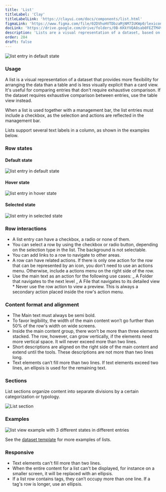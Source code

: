 ```yaml
---
title: 'List'
titleLabel: 'Clay'
titleLabelLink: 'https://clayui.com/docs/components/list.html'
figmaLink: 'https://www.figma.com/file/02DVhuHVTDbzaMjNM7IUKWp0/lexicon?node-id=6020%3A20490'
docLink: 'https://drive.google.com/drive/folders/0B-KKkYVQA8sab0FEZTM4VjRnLUk?usp=sharing'
description: 'Lists are a visual representation of a dataset, based on groups of related content, that is organized vertically.'
order: 284
draft: false
---
```


![list entry in default state](/images/lexicon/ListViewDefault.jpg)

### Usage

A list is a visual representation of a dataset that provides more flexibility for arranging the data than a table and is less visually explicit than a card view. It's useful for comparing entries that don't require exhaustive comparison. If the dataset requires exhaustive comparison between entries, use the table view instead.

When a list is used together with a management bar, the list entries must include a checkbox, as the selection and actions are reflected in the management bar.

Lists support several text labels in a column, as shown in the examples below.

### Row states

#### Default state

![list entry in default state](/images/lexicon/ListViewDefault.jpg)

#### Hover state

![list entry in hover state](/images/lexicon/ListViewHover.jpg)

#### Selected state

![list entry in selected state](/images/lexicon/ListViewActive.jpg)

### Row interactions

-   A list entry can have a checkbox, a radio or none of them.
-   You can select a row by using the checkbox or radio button, depending on the selection type in the list. The background is not selectable.
-   You can add links to a row to navigate to other areas.
-   A row can have related actions. If there is only one action for the row that can be represented by an icon, you don't need to use an actions menu. Otherwise, include a actions menu on the right side of the row.
-   Use the main text as an action for the following use cases:
    _ A Folder that navigates to the next level
    _ A File that navigates to its detailed view \* Never use the row action to view a preview. This is always a secondary action placed inside the row's action menu.

### Content format and alignment

-   The Main text must always be semi bold.
-   To favor legibility, the width of the main content won’t go further than 50% of the row's width on wide screens.
-   Inside the main content group, there won’t be more than three elements stacked. The row, however, can grow vertically, if the elements need more vertical space. It will never exceed more than two lines.
-   Short descriptions are aligned on the right side of the main content and extend until the tools. These descriptions are not more than two lines long.
-   Text elements can’t fill more than two lines. If text elements exceed two lines, an ellipsis is used for the remaining text.

### Sections

List sections organize content into separate divisions by a certain categorization or typology.

![List section](/images/lexicon/ListViewGroupSeparator.jpg)

### Examples

![list view example with 3 different states in different entries](/images/lexicon/ListViewExample.jpg)

See the [dataset template](./../../Templates/dataset-template) for more examples of lists.

### Responsive

-   Text elements can't fill more than two lines.
-   When the entire content for a list can't be displayed, for instance on a smaller screen, it will be replaced with an ellipsis.
-   If a list row contains tags, they can’t occupy more than one line. If a tag's row is longer, use an ellipsis.
